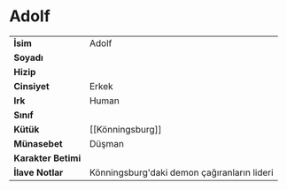 # Adolf   
|  |  |  
|---|---|  
| **İsim** | Adolf |  
| **Soyadı** |  |  
| **Hizip** |  |  
| **Cinsiyet** | Erkek |  
| **Irk** | Human |  
| **Sınıf** |  |  
| **Kütük** | [[Könningsburg]] |  
| **Münasebet** | Düşman |  
| **Karakter Betimi** |  |  
| **İlave Notlar** | Könningsburg'daki demon çağıranların lideri |  
